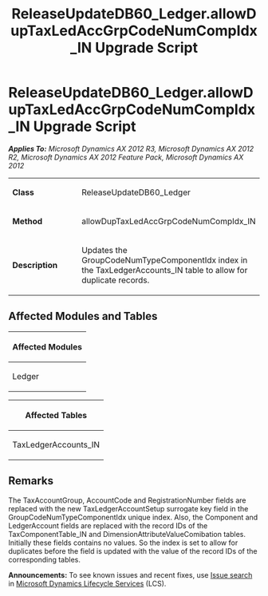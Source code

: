 ﻿---
title: ReleaseUpdateDB60_Ledger.allowDupTaxLedAccGrpCodeNumCompIdx_IN Upgrade Script
TOCTitle: ReleaseUpdateDB60_Ledger.allowDupTaxLedAccGrpCodeNumCompIdx_IN Upgrade Script
ms:assetid: 346ef048-6c6c-3b68-1339-625a5d592542
ms:mtpsurl: https://msdn.microsoft.com/en-us/library/JJ685128(v=AX.60)
ms:contentKeyID: 49707581
ms.date: 05/18/2015
mtps_version: v=AX.60
---

# ReleaseUpdateDB60\_Ledger.allowDupTaxLedAccGrpCodeNumCompIdx\_IN Upgrade Script 


_**Applies To:** Microsoft Dynamics AX 2012 R3, Microsoft Dynamics AX 2012 R2, Microsoft Dynamics AX 2012 Feature Pack, Microsoft Dynamics AX 2012_

<table>
<colgroup>
<col style="width: 50%" />
<col style="width: 50%" />
</colgroup>
<tbody>
<tr class="odd">
<td><p><strong>Class</strong></p></td>
<td><p>ReleaseUpdateDB60_Ledger</p></td>
</tr>
<tr class="even">
<td><p><strong>Method</strong></p></td>
<td><p>allowDupTaxLedAccGrpCodeNumCompIdx_IN</p></td>
</tr>
<tr class="odd">
<td><p><strong>Description</strong></p></td>
<td><p>Updates the GroupCodeNumTypeComponentIdx index in the TaxLedgerAccounts_IN table to allow for duplicate records.</p></td>
</tr>
</tbody>
</table>


## Affected Modules and Tables

<table>
<colgroup>
<col style="width: 100%" />
</colgroup>
<thead>
<tr class="header">
<th><p>Affected Modules</p></th>
</tr>
</thead>
<tbody>
<tr class="odd">
<td><p>Ledger</p></td>
</tr>
</tbody>
</table>


<table>
<colgroup>
<col style="width: 100%" />
</colgroup>
<thead>
<tr class="header">
<th><p>Affected Tables</p></th>
</tr>
</thead>
<tbody>
<tr class="odd">
<td><p>TaxLedgerAccounts_IN</p></td>
</tr>
</tbody>
</table>


## Remarks

The TaxAccountGroup, AccountCode and RegistrationNumber fields are replaced with the new TaxLedgerAccountSetup surrogate key field in the GroupCodeNumTypeComponentIdx unique index. Also, the Component and LedgerAccount fields are replaced with the record IDs of the TaxComponentTable\_IN and DimensionAttributeValueComibation tables. Initially these fields contains no values. So the index is set to allow for duplicates before the field is updated with the value of the record IDs of the corresponding tables.

  
**Announcements:** To see known issues and recent fixes, use [Issue search](http://go.microsoft.com/fwlink/?linkid=389258) in [Microsoft Dynamics Lifecycle Services](http://go.microsoft.com/fwlink/?linkid=306505) (LCS).

